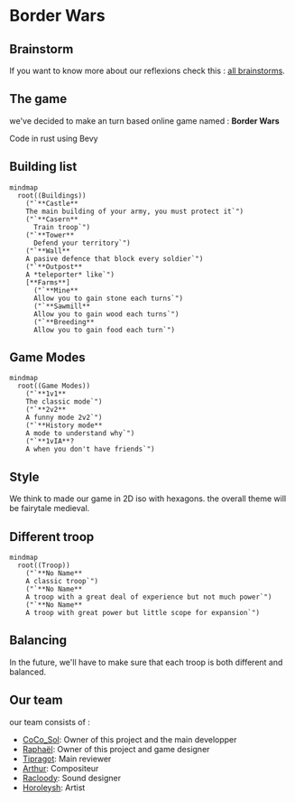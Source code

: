 # Border Wars

## Brainstorm 

If you want to know more about our reflexions check this : [all brainstorms](docs/brainstorms/).



## The game

we've decided to make an turn based online game named : **Border Wars**

Code in rust using Bevy 

## Building list

```mermaid
mindmap
  root((Buildings))
    ("`**Castle**
    The main building of your army, you must protect it`")
    ("`**Casern**
      Train troop`")
    ("`**Tower**
      Defend your territory`")
    ("`**Wall**
    A pasive defence that block every soldier`")
    ("`**Outpost**
    A *teleporter* like`")
    [**Farms**]
      ("`**Mine**
      Allow you to gain stone each turns`")
      ("`**Sawmill**
      Allow you to gain wood each turns`")
      ("`**Breeding**
      Allow you to gain food each turn`")
```

## Game Modes

```mermaid
mindmap
  root((Game Modes))
    ("`**1v1**
    The classic mode`")
    ("`**2v2**
    A funny mode 2v2`")
    ("`**History mode**
    A mode to understand why`")
    ("`**1vIA**?
    A when you don't have friends`")
```


## Style 

We think to made our game in 2D iso with hexagons.
the overall theme will be fairytale medieval.

## Different troop 


```mermaid
mindmap
  root((Troop))
    ("`**No Name**
    A classic troop`")
    ("`**No Name**
    A troop with a great deal of experience but not much power`")
    ("`**No Name**
    A troop with great power but little scope for expansion`")
```

## Balancing

In the future, we'll have to make sure that each troop is both different and balanced. 

## Our team 

our team consists of : 
- [CoCo_Sol](https://github.com/cocosol007): Owner of this project and the main developper
- [Raphaël](https://git.tipragot.fr/raphael): Owner of this project and game designer
- [Tipragot](https://git.tipragot.fr/tipragot): Main reviewer
- [Arthur](https://www.rust-lang.org/): Compositeur
- [Racloody](https://linktr.ee/racloody): Sound designer
- [Horoleysh](https://instagram.com/horoleysh): Artist


